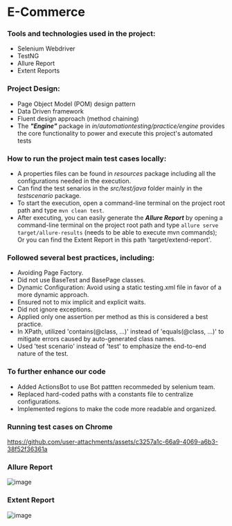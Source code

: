 # E-Commerce

### Tools and technologies used in the project:
* Selenium Webdriver
* TestNG
* Allure Report
* Extent Reports

### Project Design:
* Page Object Model (POM) design pattern
* Data Driven framework
* Fluent design approach (method chaining)
* The ***"Engine"*** package in *in/automationtesting/practice/engine* provides the core functionality to power and execute this project's automated tests

### How to run the project main test cases locally:
* A properties files can be found in *resources* package including all the configurations needed in the execution.
* Can find the test senarios in the *src/test/java* folder mainly in the *testscenario* package.
* To start the execution, open a command-line terminal on the project root path and type `mvn clean test`.
* After executing, you can easily generate the ***Allure Report*** by opening a command-line terminal on the project root path and type `allure serve target/allure-results` (needs to be able to execute mvn commands); Or you can find the Extent Report in this path 'target/extend-report'.

### Followed several best practices, including:
* Avoiding Page Factory.
* Did not use BaseTest and BasePage classes.
* Dynamic Configuration: Avoid using a static testing.xml file in favor of a more dynamic approach.
* Ensured not to mix implicit and explicit waits.
* Did not ignore exceptions.
* Applied only one assertion per method as this is considered a best practice.
* In XPath, utilized 'contains(@class, ...)' instead of 'equals(@class, ...)' to mitigate errors caused by auto-generated class names.
* Used 'test scenario' instead of 'test' to emphasize the end-to-end nature of the test.

### To further enhance our code ###
* Added ActionsBot to use Bot pattten recommeded by selenium team.
* Replaced hard-coded paths with a constants file to centralize configurations.
* Implemented regions to make the code more readable and organized.

### Running test cases on Chrome ###
https://github.com/user-attachments/assets/c3257a1c-66a9-4069-a6b3-38f52f36361a


### Allure Report ##
![image](https://github.com/user-attachments/assets/6802a613-f919-4d32-bc08-a483f9be4551)

### Extent Report ##
![image](https://github.com/user-attachments/assets/949237ed-2ce9-4fe6-b4b6-d6e088923580)


